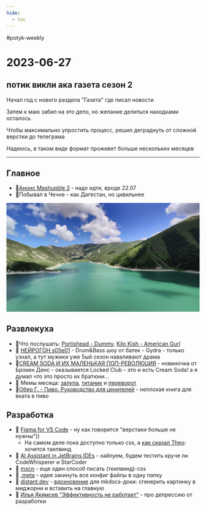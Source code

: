 ```yaml
---
hide:
  - toc
---
```


#potyk-weekly

# 2023-06-27

## потик викли ака газета сезон 2  
  
Начал год с нового раздела "Газета" где писал новости  
  
Затем к маю забил на это дело, но желание делиться находками осталось  

Чтобы максимально упростить процесс, решил деграднуть от сложной верстки до телеграма  
  
Надеюсь, в таком виде формат проживет больше нескольких месяцев

---

## Главное

- 🎉[Анонс Mashupble 3](https://vk.com/mashupble) - надо идти, вроде 22.07
- 🧳Побывал в Чечне - как Дагестан, но цивильнее

![](../files/chech.jpg)

## Развлекуха

- 🎵Что послушать: [Portishead - Dummy](https://rateyourmusic.com/release/album/portishead/dummy/), [Kilo Kish - American Gurl](https://rateyourmusic.com/release/album/kilo-kish/american-gurl/)
- 🎵 [НЕЙРОГОН s05e01](https://www.youtube.com/watch?v=BN9u28UbP9w) - Drum&Bass шоу от батек - Gydra - только узнал, а тут мужики уже 5ый сезон наваливают драма
- 🎵[CREAM SODA И ИХ МАЛЕНЬКАЯ ПОП-РЕВОЛЮЦИЯ](https://youtu.be/_xcWK5yLe_w) - новиночка от Брокен Денс - оказывается Locked Club - это и есть Cream Soda! а я думал что это просто их братюни...
- 🤡 Мемы месяца: [залупа](../files/zalupa.jpeg), [титаник](../files/titanic.jpeg) и [переворот](../files/perevorot.jpg)
- 📘[Обер Г. - Пиво. Руководство для ценителей](../files/books/Гирек_Обер_-_Пиво_Руководство_для_ценителей_-_2018.pdf) - неплохая книга для вката в пиво

## Разработка

- 🔎 [Figma for VS Code](https://help.figma.com/hc/en-us/articles/15023121296151) - ну как говорится "верстаки больше не нужны")) 
	- На самом деле пока доступно только css, а [как сказал Theo](https://youtu.be/MiwSUfyHgRE): хочется таилвинд
- 🔎 [AI Assistant in JetBrains IDEs](https://jb.gg/ai-assistant-tw) - хайпуем, будем тестить круче ли CodeWhisperer и StarCoder
- 🔎 [mxcn](https://www.npmjs.com/package/mxcn) - еще один способ писать (теилвинд)-css
- 🔎 [.meta](https://dotmeta.org/) - идея закинуть все конфиг файлы в одну папку
- 🔎 [distant.dev](distant.dev) - [вдохновение](../files/mkdocs.jpeg) для mkdocs-доки: сгенерить картинку в миджорни и вставить на главную
- 🎥 [Илья Якямсев "Эффективность не работает"](https://youtu.be/K6oZuB8_dU8) - про депрессию от разработки 
